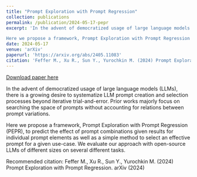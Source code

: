 ```yaml
---
title: "Prompt Exploration with Prompt Regression"
collection: publications
permalink: /publication/2024-05-17-pepr
excerpt: 'In the advent of democratized usage of large language models (LLMs), there is a growing desire to systematize LLM prompt creation and selection processes beyond iterative trial-and-error. Prior works majorly focus on searching the space of prompts without accounting for relations between prompt variations.

Here we propose a framework, Prompt Exploration with Prompt Regression (PEPR), to predict the effect of prompt combinations given results for individual prompt elements as well as a simple method to select an effective prompt for a given use-case. We evaluate our approach with open-source LLMs of different sizes on several different tasks.'
date: 2024-05-17
venue: 'arXiv'
paperurl: 'https://arxiv.org/abs/2405.11083'
citation: 'Feffer M., Xu R., Sun Y., Yurochkin M. (2024) Prompt Exploration with Prompt Regression. arXiv (2024)'
---
```


<a href='https://arxiv.org/abs/2405.11083'>Download paper here</a>

In the advent of democratized usage of large language models (LLMs), there is a growing desire to systematize LLM prompt creation and selection processes beyond iterative trial-and-error. Prior works majorly focus on searching the space of prompts without accounting for relations between prompt variations.

Here we propose a framework, Prompt Exploration with Prompt Regression (PEPR), to predict the effect of prompt combinations given results for individual prompt elements as well as a simple method to select an effective prompt for a given use-case. We evaluate our approach with open-source LLMs of different sizes on several different tasks.

Recommended citation: Feffer M., Xu R., Sun Y., Yurochkin M. (2024) Prompt Exploration with Prompt Regression. arXiv (2024)